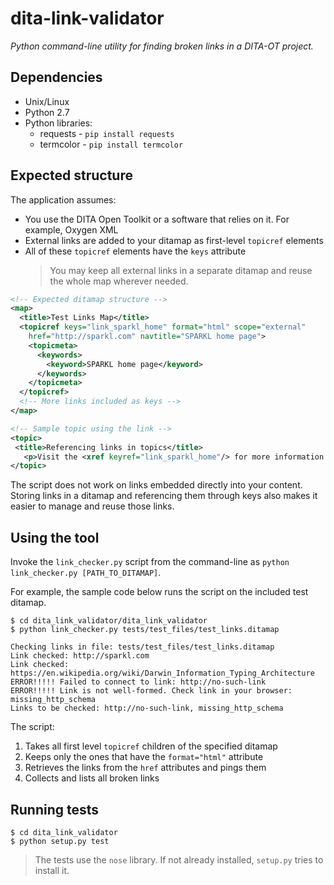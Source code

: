 # dita-link-validator
_Python command-line utility for finding broken links in a DITA-OT project._

## Dependencies
* Unix/Linux
* Python 2.7
* Python libraries:
  * requests - `pip install requests`
  * termcolor - `pip install termcolor` 

## Expected structure
The application assumes:
* You use the DITA Open Toolkit or a software that relies on it. For example, Oxygen XML
* External links are added to your ditamap as first-level `topicref` elements
* All of these `topicref` elements have the `keys` attribute
  > You may keep all external links in a separate ditamap and reuse the whole map wherever needed. 

```xml
<!-- Expected ditamap structure -->
<map>
  <title>Test Links Map</title>
  <topicref keys="link_sparkl_home" format="html" scope="external"
    href="http://sparkl.com" navtitle="SPARKL home page">
    <topicmeta>
      <keywords>
        <keyword>SPARKL home page</keyword>
      </keywords>
    </topicmeta>
  </topicref>
  <!-- More links included as keys -->
</map>

<!-- Sample topic using the link -->
<topic>
 <title>Referencing links in topics</title>
   <p>Visit the <xref keyref="link_sparkl_home"/> for more information on SPARKL.</p>
</topic>
```
The script does not work on links embedded directly into your content. Storing links in a ditamap and referencing them through keys also makes it easier to manage and reuse those links.

## Using the tool
Invoke the `link_checker.py` script from the command-line as `python link_checker.py [PATH_TO_DITAMAP]`.  

For example, the sample code below runs the script on the included test ditamap.
```
$ cd dita_link_validator/dita_link_validator
$ python link_checker.py tests/test_files/test_links.ditamap

Checking links in file: tests/test_files/test_links.ditamap
Link checked: http://sparkl.com
Link checked: https://en.wikipedia.org/wiki/Darwin_Information_Typing_Architecture
ERROR!!!!! Failed to connect to link: http://no-such-link
ERROR!!!!! Link is not well-formed. Check link in your browser: missing_http_schema
Links to be checked: http://no-such-link, missing_http_schema
```
The script:
1. Takes all first level `topicref` children of the specified ditamap
2. Keeps only the ones that have the `format="html"` attribute
3. Retrieves the links from the `href` attributes and pings them
4. Collects and lists all broken links

## Running tests
```
$ cd dita_link_validator
$ python setup.py test
```
> The tests use the `nose` library. If not already installed, `setup.py` tries to install it.
